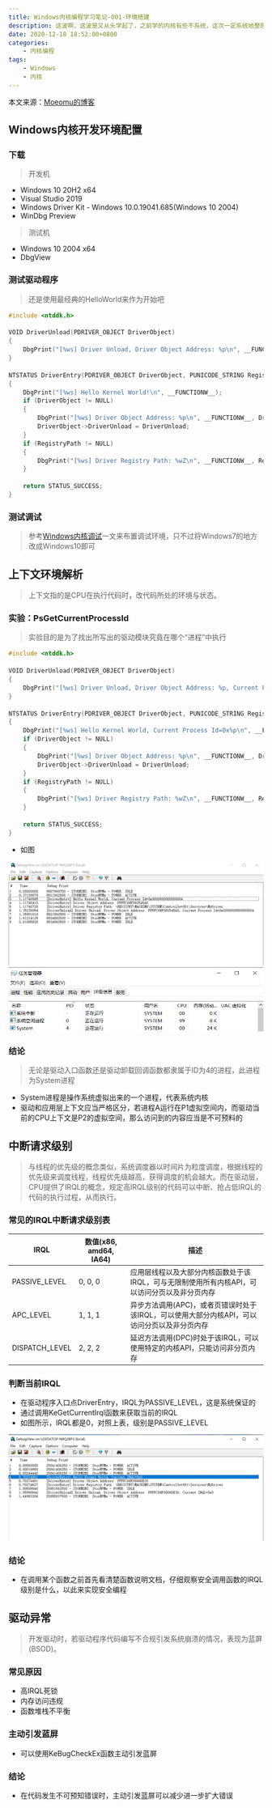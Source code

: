 ```yaml
---
title: Windows内核编程学习笔记-001-环境搭建
description: 这波啊，这波是又从头学起了，之前学的内核有些不系统，这次一定系统地整理一遍Windows内核编程的内容
date: 2020-12-18 18:52:00+0800
categories:
    - 内核编程
tags:
    - Windows
    - 内核
---
```


本文来源：[Moeomu的博客](/zh-cn/posts/windows内核编程学习笔记-001-环境搭建/)

## Windows内核开发环境配置

### 下载

> 开发机

- Windows 10 20H2 x64
- Visual Studio 2019
- Windows Driver Kit - Windows 10.0.19041.685(Windows 10 2004)
- WinDbg Preview

> 测试机

- Windows 10 2004 x64
- DbgView

### 测试驱动程序

> 还是使用最经典的HelloWorld来作为开始吧

```C
#include <ntddk.h>

VOID DriverUnload(PDRIVER_OBJECT DriverObject)
{
    DbgPrint("[%ws] Driver Unload, Driver Object Address: %p\n", __FUNCTIONW__, DriverObject);
}

NTSTATUS DriverEntry(PDRIVER_OBJECT DriverObject, PUNICODE_STRING RegistryPath)
{
    DbgPrint("[%ws] Hello Kernel World!\n", __FUNCTIONW__);
    if (DriverObject != NULL)
    {
        DbgPrint("[%ws] Driver Object Address: %p\n", __FUNCTIONW__, DriverObject);
        DriverObject->DriverUnload = DriverUnload;
    }
    if (RegistryPath != NULL)
    {
        DbgPrint("[%ws] Driver Registry Path: %wZ\n", __FUNCTIONW__, RegistryPath);
    }

    return STATUS_SUCCESS;
}
```

### 测试调试

> 参考[Windows内核调试](/posts/Windows%E5%86%85%E6%A0%B8%E8%B0%83%E8%AF%95%E5%AD%A6%E4%B9%A0%E7%AC%94%E8%AE%B0-001-%E7%8E%AF%E5%A2%83%E6%90%AD%E5%BB%BA/)一文来布置调试环境，只不过将Windows7的地方改成Windows10即可

## 上下文环境解析

> 上下文指的是CPU在执行代码时，改代码所处的环境与状态。

### 实验：PsGetCurrentProcessId

> 实验目的是为了找出所写出的驱动模块究竟在哪个“进程”中执行

```C
#include <ntddk.h>

VOID DriverUnload(PDRIVER_OBJECT DriverObject)
{
    DbgPrint("[%ws] Driver Unload, Driver Object Address: %p, Current Process Id=0x%p\n", __FUNCTIONW__, DriverObject, PsGetCurrentProcessId());
}

NTSTATUS DriverEntry(PDRIVER_OBJECT DriverObject, PUNICODE_STRING RegistryPath)
{
    DbgPrint("[%ws] Hello Kernel World, Current Process Id=0x%p\n", __FUNCTIONW__, PsGetCurrentProcessId());
    if (DriverObject != NULL)
    {
        DbgPrint("[%ws] Driver Object Address: %p\n", __FUNCTIONW__, DriverObject);
        DriverObject->DriverUnload = DriverUnload;
    }
    if (RegistryPath != NULL)
    {
        DbgPrint("[%ws] Driver Registry Path: %wZ\n", __FUNCTIONW__, RegistryPath);
    }

    return STATUS_SUCCESS;
}
```

- 如图

![rYh5BF.png](./shown1.png)
![rYhq91.png](./shown2.png)

### 结论

> 无论是驱动入口函数还是驱动卸载回调函数都隶属于ID为4的进程，此进程为System进程

- System进程是操作系统虚拟出来的一个进程，代表系统内核
- 驱动和应用层上下文应当严格区分，若进程A运行在P1虚拟空间内，而驱动当前的CPU上下文是P2的虚拟空间，那么访问到的内容应当是不可预料的

## 中断请求级别

> 与线程的优先级的概念类似，系统调度器以时间片为粒度调度，根据线程的优先级来调度线程，线程优先级越高，获得调度的机会越大。而在驱动层，CPU提供了IRQL的概念，规定高IRQL级别的代码可以中断、抢占低IRQL的代码的执行过程，从而执行。

### 常见的IRQL中断请求级别表

| IRQL | 数值(x86, amd64, IA64) | 描述 |
|-|-|-|
| PASSIVE_LEVEL | 0, 0, 0 | 应用层线程以及大部分内核函数处于该IRQL，可与无限制使用所有内核API，可以访问分页以及非分页内存 |
| APC_LEVEL | 1, 1, 1 | 异步方法调用(APC)，或者页错误时处于该IRQL，可以使用大部分内核API，可以访问分页以及非分页内存 |
| DISPATCH_LEVEL | 2, 2, 2 | 延迟方法调用(DPC)时处于该IRQL，可以使用特定的内核API，只能访问非分页内存 |

### 判断当前IRQL

- 在驱动程序入口点DriverEntry，IRQL为PASSIVE_LEVEL，这是系统保证的
- 通过调用KeGetCurrentIrql函数来获取当前的IRQL
- 如图所示，IRQL都是0，对照上表，级别是PASSIVE_LEVEL

![rYHLIU.png](./shown3.png)

### 结论

- 在调用某个函数之前首先看清楚函数说明文档，仔细观察安全调用函数的IRQL级别是什么，以此来实现安全编程

## 驱动异常

> 开发驱动时，若驱动程序代码编写不合规引发系统崩溃的情况，表现为蓝屏(BSOD)。

### 常见原因

- 高IRQL死锁
- 内存访问违规
- 函数堆栈不平衡

### 主动引发蓝屏

- 可以使用KeBugCheckEx函数主动引发蓝屏

### 结论

- 在代码发生不可预知错误时，主动引发蓝屏可以减少进一步扩大错误
